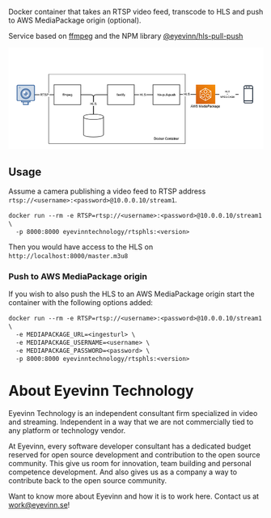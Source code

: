 Docker container that takes an RTSP video feed, transcode to HLS and push to AWS MediaPackage origin (optional).

Service based on [ffmpeg](https://ffmpeg.org) and the NPM library [@eyevinn/hls-pull-push](https://www.npmjs.com/package/@eyevinn/hls-pull-push)

![Diagram of RTSP HLS PUSH](./rtsp_hls_push.png)

## Usage

Assume a camera publishing a video feed to RTSP address `rtsp://<username>:<password>@10.0.0.10/stream1`.

```
docker run --rm -e RTSP=rtsp://<username>:<password>@10.0.0.10/stream1 \
  -p 8000:8000 eyevinntechnology/rtsphls:<version>
```

Then you would have access to the HLS on `http://localhost:8000/master.m3u8`

### Push to AWS MediaPackage origin

If you wish to also push the HLS to an AWS MediaPackage origin start the container with the following options added:

```
docker run --rm -e RTSP=rtsp://<username>:<password>@10.0.0.10/stream1 \ 
  -e MEDIAPACKAGE_URL=<ingesturl> \
  -e MEDIAPACKAGE_USERNAME=<username> \
  -e MEDIAPACKAGE_PASSWORD=<password> \
  -p 8000:8000 eyevinntechnology/rtsphls:<version>
```

# About Eyevinn Technology

Eyevinn Technology is an independent consultant firm specialized in video and streaming. Independent in a way that we are not commercially tied to any platform or technology vendor.

At Eyevinn, every software developer consultant has a dedicated budget reserved for open source development and contribution to the open source community. This give us room for innovation, team building and personal competence development. And also gives us as a company a way to contribute back to the open source community.

Want to know more about Eyevinn and how it is to work here. Contact us at work@eyevinn.se!